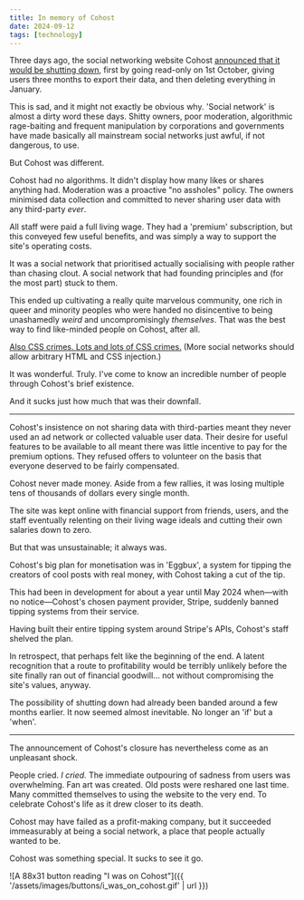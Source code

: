 ```yaml
---
title: In memory of Cohost
date: 2024-09-12
tags: [technology]
---
```


Three days ago, the social networking website Cohost [announced that it would be shutting down](https://cohost.org/staff/post/7611443-cohost-to-shut-down), first by going read-only on 1st October, giving users three months to export their data, and then deleting everything in January.

This is sad, and it might not exactly be obvious why. 'Social network' is almost a dirty word these days. Shitty owners, poor moderation, algorithmic rage-baiting and frequent manipulation by corporations and governments have made basically all mainstream social networks just awful, if not dangerous, to use.

But Cohost was different.

Cohost had no algorithms. It didn't display how many likes or shares anything had. Moderation was a proactive "no assholes" policy. The owners minimised data collection and committed to never sharing user data with any third-party _ever_.

All staff were paid a full living wage. They had a 'premium' subscription, but this conveyed few useful benefits, and was simply a way to support the site's operating costs.

It was a social network that prioritised actually socialising with people rather than chasing clout. A social network that had founding principles and (for the most part) stuck to them.

This ended up cultivating a really quite marvelous community, one rich in queer and minority peoples who were handed no disincentive to being unashamedly _weird_ and uncompromisingly _themselves_. That was the best way to find like-minded people on Cohost, after all.

[Also CSS crimes. Lots and lots of CSS crimes.](https://docs.google.com/presentation/d/1T_M6VbVSezu--AFVHmbF116ZmmW105NbxIWk67b-oHc/pub) (More social networks should allow arbitrary HTML and CSS injection.)

It was wonderful. Truly. I've come to know an incredible number of people through Cohost's brief existence.

And it sucks just how much that was their downfall.

---

Cohost's insistence on not sharing data with third-parties meant they never used an ad network or collected valuable user data. Their desire for useful features to be available to all meant there was little incentive to pay for the premium options. They refused offers to volunteer on the basis that everyone deserved to be fairly compensated.

Cohost never made money. Aside from a few rallies, it was losing multiple tens of thousands of dollars every single month.

The site was kept online with financial support from friends, users, and the staff eventually relenting on their living wage ideals and cutting their own salaries down to zero.

But that was unsustainable; it always was.

Cohost's big plan for monetisation was in 'Eggbux', a system for tipping the creators of cool posts with real money, with Cohost taking a cut of the tip.

This had been in development for about a year until May 2024 when—with no notice—Cohost's chosen payment provider, Stripe, suddenly banned tipping systems from their service.

Having built their entire tipping system around Stripe's APIs, Cohost's staff shelved the plan.

In retrospect, that perhaps felt like the beginning of the end. A latent recognition that a route to profitability would be terribly unlikely before the site finally ran out of financial goodwill... not without compromising the site's values, anyway.

The possibility of shutting down had already been banded around a few months earlier. It now seemed almost inevitable. No longer an 'if' but a 'when'.

---

The announcement of Cohost's closure has nevertheless come as an unpleasant shock.

People cried. _I cried._ The immediate outpouring of sadness from users was overwhelming. Fan art was created. Old posts were reshared one last time. Many committed themselves to using the website to the very end. To celebrate Cohost's life as it drew closer to its death.

Cohost may have failed as a profit-making company, but it succeeded immeasurably at being a social network, a place that people actually wanted to be.

Cohost was something special. It sucks to see it go.

![A 88x31 button reading "I was on Cohost"]({{ '/assets/images/buttons/i_was_on_cohost.gif' | url }})
